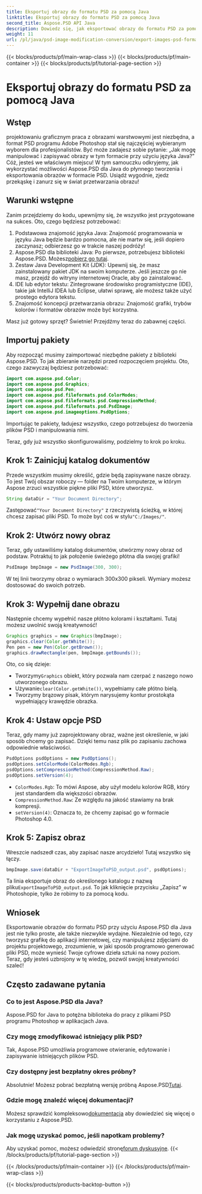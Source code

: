 ```yaml
---
title: Eksportuj obrazy do formatu PSD za pomocą Java
linktitle: Eksportuj obrazy do formatu PSD za pomocą Java
second_title: Aspose.PSD API Java
description: Dowiedz się, jak eksportować obrazy do formatu PSD za pomocą Aspose.PSD dla Java, w prostym przewodniku krok po kroku. Idealny dla programistów i grafików.
weight: 11
url: /pl/java/psd-image-modification-conversion/export-images-psd-format/
---
```


{{< blocks/products/pf/main-wrap-class >}}
{{< blocks/products/pf/main-container >}}
{{< blocks/products/pf/tutorial-page-section >}}

# Eksportuj obrazy do formatu PSD za pomocą Java

## Wstęp

projektowaniu graficznym praca z obrazami warstwowymi jest niezbędna, a format PSD programu Adobe Photoshop stał się najczęściej wybieranym wyborem dla profesjonalistów. Być może zadajesz sobie pytanie: „Jak mogę manipulować i zapisywać obrazy w tym formacie przy użyciu języka Java?” Cóż, jesteś we właściwym miejscu! W tym samouczku odkryjemy, jak wykorzystać możliwości Aspose.PSD dla Java do płynnego tworzenia i eksportowania obrazów w formacie PSD. Usiądź wygodnie, zjedz przekąskę i zanurz się w świat przetwarzania obrazu!

## Warunki wstępne

Zanim przejdziemy do kodu, upewnijmy się, że wszystko jest przygotowane na sukces. Oto, czego będziesz potrzebować:

1. Podstawowa znajomość języka Java: Znajomość programowania w języku Java będzie bardzo pomocna, ale nie martw się, jeśli dopiero zaczynasz; odbierzesz go w trakcie naszej podróży!
2.  Aspose.PSD dla biblioteki Java: Po pierwsze, potrzebujesz biblioteki Aspose.PSD. Możesz[pobierz go tutaj](https://releases.aspose.com/psd/java/).
3. Zestaw Java Development Kit (JDK): Upewnij się, że masz zainstalowany pakiet JDK na swoim komputerze. Jeśli jeszcze go nie masz, przejdź do witryny internetowej Oracle, aby go zainstalować.
4. IDE lub edytor tekstu: Zintegrowane środowisko programistyczne (IDE), takie jak IntelliJ IDEA lub Eclipse, ułatwi sprawę, ale możesz także użyć prostego edytora tekstu.
5. Znajomość koncepcji przetwarzania obrazu: Znajomość grafiki, trybów kolorów i formatów obrazów może być korzystna.

Masz już gotowy sprzęt? Świetnie! Przejdźmy teraz do zabawnej części.

## Importuj pakiety

Aby rozpocząć musimy zaimportować niezbędne pakiety z biblioteki Aspose.PSD. To jak zbieranie narzędzi przed rozpoczęciem projektu. Oto, czego zazwyczaj będziesz potrzebować:

```java
import com.aspose.psd.Color;
import com.aspose.psd.Graphics;
import com.aspose.psd.Pen;
import com.aspose.psd.fileformats.psd.ColorModes;
import com.aspose.psd.fileformats.psd.CompressionMethod;
import com.aspose.psd.fileformats.psd.PsdImage;
import com.aspose.psd.imageoptions.PsdOptions;
```

Importując te pakiety, ładujesz wszystko, czego potrzebujesz do tworzenia plików PSD i manipulowania nimi.

Teraz, gdy już wszystko skonfigurowaliśmy, podzielmy to krok po kroku. 

## Krok 1: Zainicjuj katalog dokumentów

Przede wszystkim musimy określić, gdzie będą zapisywane nasze obrazy. To jest Twój obszar roboczy — folder na Twoim komputerze, w którym Aspose zrzuci wszystkie piękne pliki PSD, które utworzysz.

```java
String dataDir = "Your Document Directory";
```
 Zastępować`"Your Document Directory"` z rzeczywistą ścieżką, w której chcesz zapisać pliki PSD. To może być coś w stylu`"C:/Images/"`. 

## Krok 2: Utwórz nowy obraz

Teraz, gdy ustawiliśmy katalog dokumentów, utwórzmy nowy obraz od podstaw. Potraktuj to jak położenie świeżego płótna dla swojej grafiki!

```java
PsdImage bmpImage = new PsdImage(300, 300);
```
W tej linii tworzymy obraz o wymiarach 300x300 pikseli. Wymiary możesz dostosować do swoich potrzeb. 

## Krok 3: Wypełnij dane obrazu

Następnie chcemy wypełnić nasze płótno kolorami i kształtami. Tutaj możesz uwolnić swoją kreatywność!

```java
Graphics graphics = new Graphics(bmpImage);
graphics.clear(Color.getWhite());
Pen pen = new Pen(Color.getBrown());
graphics.drawRectangle(pen, bmpImage.getBounds());
```
Oto, co się dzieje:
-  Tworzymy`Graphics` obiekt, który pozwala nam czerpać z naszego nowo utworzonego obrazu.
-  Używanie`clear(Color.getWhite())`, wypełniamy całe płótno bielą.
- Tworzymy brązowy pisak, którym narysujemy kontur prostokąta wypełniający krawędzie obrazka.

## Krok 4: Ustaw opcje PSD

Teraz, gdy mamy już zaprojektowany obraz, ważne jest określenie, w jaki sposób chcemy go zapisać. Dzięki temu nasz plik po zapisaniu zachowa odpowiednie właściwości.

```java
PsdOptions psdOptions = new PsdOptions();
psdOptions.setColorMode(ColorModes.Rgb);
psdOptions.setCompressionMethod(CompressionMethod.Raw);
psdOptions.setVersion(4);
```
- `ColorModes.Rgb`: To mówi Aspose, aby użył modelu kolorów RGB, który jest standardem dla większości obrazów.
- `CompressionMethod.Raw`: Ze względu na jakość stawiamy na brak kompresji.
- `setVersion(4)`: Oznacza to, że chcemy zapisać go w formacie Photoshop 4.0.

## Krok 5: Zapisz obraz

Wreszcie nadszedł czas, aby zapisać nasze arcydzieło! Tutaj wszystko się łączy. 

```java
bmpImage.save(dataDir + "ExportImageToPSD_output.psd", psdOptions);
```
 Ta linia eksportuje obraz do określonego katalogu z nazwą pliku`ExportImageToPSD_output.psd`. To jak kliknięcie przycisku „Zapisz” w Photoshopie, tylko że robimy to za pomocą kodu.

## Wniosek

Eksportowanie obrazów do formatu PSD przy użyciu Aspose.PSD dla Java jest nie tylko proste, ale także niezwykle wydajne. Niezależnie od tego, czy tworzysz grafikę do aplikacji internetowej, czy manipulujesz zdjęciami do projektu projektowego, zrozumienie, w jaki sposób programowo generować pliki PSD, może wynieść Twoje cyfrowe dzieła sztuki na nowy poziom. Teraz, gdy jesteś uzbrojony w tę wiedzę, pozwól swojej kreatywności szaleć!

## Często zadawane pytania

### Co to jest Aspose.PSD dla Java?
Aspose.PSD for Java to potężna biblioteka do pracy z plikami PSD programu Photoshop w aplikacjach Java.

### Czy mogę zmodyfikować istniejący plik PSD?
Tak, Aspose.PSD umożliwia programowe otwieranie, edytowanie i zapisywanie istniejących plików PSD.

### Czy dostępny jest bezpłatny okres próbny?
 Absolutnie! Możesz pobrać bezpłatną wersję próbną Aspose.PSD[Tutaj](https://releases.aspose.com/).

### Gdzie mogę znaleźć więcej dokumentacji?
 Możesz sprawdzić kompleksowo[dokumentacja](https://reference.aspose.com/psd/java/) aby dowiedzieć się więcej o korzystaniu z Aspose.PSD.

### Jak mogę uzyskać pomoc, jeśli napotkam problemy?
 Aby uzyskać pomoc, możesz odwiedzić stronę[forum dyskusyjne](https://forum.aspose.com/c/psd/34).
{{< /blocks/products/pf/tutorial-page-section >}}

{{< /blocks/products/pf/main-container >}}
{{< /blocks/products/pf/main-wrap-class >}}

{{< blocks/products/products-backtop-button >}}
